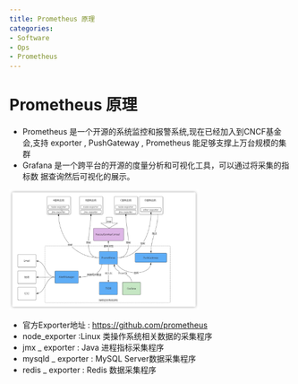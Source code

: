 ```yaml
---
title: Prometheus 原理
categories:
- Software
- Ops
- Prometheus
---
```

# Prometheus 原理

- Prometheus 是一个开源的系统监控和报警系统,现在已经加入到CNCF基金会,支持 exporter , PushGateway , Prometheus 能足够支撑上万台规模的集群
- Grafana 是一个跨平台的开源的度量分析和可视化工具，可以通过将采集的指标数 据查询然后可视化的展示。

<img src="https://raw.githubusercontent.com/LuShan123888/Files/main/Pictures/image-20211209135120910.png" alt="image-20211209135120910" style="zoom: 33%;" />

- 官方Exporter地址 : https://github.com/prometheus
- node_exporter :Linux 类操作系统相关数据的采集程序
- jmx _ exporter : Java 进程指标采集程序
- mysqld _ exporter : MySQL Server数据采集程序
- redis _ exporter : Redis 数据采集程序